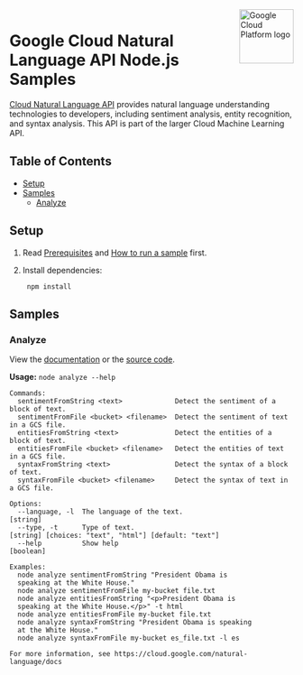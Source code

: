 <img src="https://avatars2.githubusercontent.com/u/2810941?v=3&s=96" alt="Google Cloud Platform logo" title="Google Cloud Platform" align="right" height="96" width="96"/>

# Google Cloud Natural Language API Node.js Samples

[Cloud Natural Language API][language_docs] provides natural language
understanding technologies to developers, including sentiment analysis, entity
recognition, and syntax analysis. This API is part of the larger Cloud Machine
Learning API.

[language_docs]: https://cloud.google.com/natural-language/docs/

## Table of Contents

* [Setup](#setup)
* [Samples](#samples)
  * [Analyze](#analyze)

## Setup

1. Read [Prerequisites][prereq] and [How to run a sample][run] first.
1. Install dependencies:

        npm install

[prereq]: ../README.md#prerequisities
[run]: ../README.md#how-to-run-a-sample

## Samples

### Analyze

View the [documentation][analyze_0_docs] or the [source code][analyze_0_code].

__Usage:__ `node analyze --help`

```
Commands:
  sentimentFromString <text>             Detect the sentiment of a block of text.
  sentimentFromFile <bucket> <filename>  Detect the sentiment of text in a GCS file.
  entitiesFromString <text>              Detect the entities of a block of text.
  entitiesFromFile <bucket> <filename>   Detect the entities of text in a GCS file.
  syntaxFromString <text>                Detect the syntax of a block of text.
  syntaxFromFile <bucket> <filename>     Detect the syntax of text in a GCS file.

Options:
  --language, -l  The language of the text.                                                                     [string]
  --type, -t      Type of text.                                     [string] [choices: "text", "html"] [default: "text"]
  --help          Show help                                                                                    [boolean]

Examples:
  node analyze sentimentFromString "President Obama is
  speaking at the White House."
  node analyze sentimentFromFile my-bucket file.txt
  node analyze entitiesFromString "<p>President Obama is
  speaking at the White House.</p>" -t html
  node analyze entitiesFromFile my-bucket file.txt
  node analyze syntaxFromString "President Obama is speaking
  at the White House."
  node analyze syntaxFromFile my-bucket es_file.txt -l es

For more information, see https://cloud.google.com/natural-language/docs
```

[analyze_0_docs]: https://cloud.google.com/natural-language/docs/
[analyze_0_code]: analyze.js
